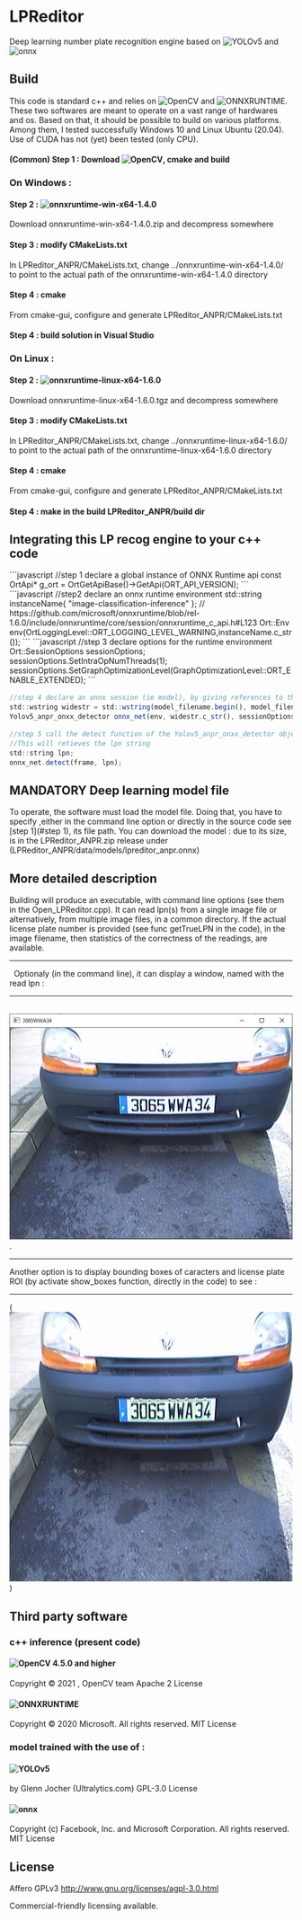 # LPReditor
Deep learning number plate recognition engine based on ![YOLOv5](https://github.com/ultralytics/yolov5) and ![onnx](https://github.com/onnx/onnx)
## Build
This code is standard c++ and relies on ![OpenCV](https://github.com/opencv/opencv) and ![ONNXRUNTIME](https://github.com/microsoft/onnxruntime). These two softwares are meant to operate on a vast range of hardwares and os. Based on that, it should be possible to build on various platforms. Among them, I tested successfully Windows 10 and Linux Ubuntu (20.04). Use of CUDA has not (yet) been tested (only CPU). 
#### (Common) Step 1 : Download ![OpenCV](https://github.com/opencv/opencv), cmake and build
### On Windows :
#### Step 2 : ![onnxruntime-win-x64-1.4.0](https://github.com/microsoft/onnxruntime/releases)
Download onnxruntime-win-x64-1.4.0.zip and decompress somewhere
#### Step 3 : modify CMakeLists.txt
In LPReditor_ANPR/CMakeLists.txt, change ../onnxruntime-win-x64-1.4.0/ to point to the actual path of the onnxruntime-win-x64-1.4.0 directory
#### Step 4 : cmake
From cmake-gui, configure and generate LPReditor_ANPR/CMakeLists.txt 
#### Step 4 : build solution in Visual Studio

### On Linux :
#### Step 2 : ![onnxruntime-linux-x64-1.6.0](https://github.com/microsoft/onnxruntime/releases)
Download onnxruntime-linux-x64-1.6.0.tgz and decompress somewhere
#### Step 3 : modify CMakeLists.txt
In LPReditor_ANPR/CMakeLists.txt, change ../onnxruntime-linux-x64-1.6.0/ to point to the actual path of the onnxruntime-linux-x64-1.6.0 directory
#### Step 4 : cmake
From cmake-gui, configure and generate LPReditor_ANPR/CMakeLists.txt 
#### Step 4 : make in the build LPReditor_ANPR/build dir

## Integrating this LP recog engine to your c++ code


<a name="step 1"/>
```javascript
//step 1 declare a global instance of ONNX Runtime api
const OrtApi* g_ort = OrtGetApiBase()->GetApi(ORT_API_VERSION);
```
```javascript
//step2 declare an onnx runtime environment
std::string instanceName{ "image-classification-inference" };
// https://github.com/microsoft/onnxruntime/blob/rel-1.6.0/include/onnxruntime/core/session/onnxruntime_c_api.h#L123
Ort::Env env(OrtLoggingLevel::ORT_LOGGING_LEVEL_WARNING,instanceName.c_str());
```
```javascript
//step 3 declare options for the runtime environment
Ort::SessionOptions sessionOptions;
sessionOptions.SetIntraOpNumThreads(1);
sessionOptions.SetGraphOptimizationLevel(GraphOptimizationLevel::ORT_ENABLE_EXTENDED);
```

```javascript
//step 4 declare an onnx session (ie model), by giving references to the runtime environment, session options and path to the model
std::wstring widestr = std::wstring(model_filename.begin(), model_filename.end());
Yolov5_anpr_onxx_detector onnx_net(env, widestr.c_str(), sessionOptions);
```
```javascript
//step 5 call the detect function of the Yolov5_anpr_onxx_detector object, on a cv::mat frame.
//This will retieves the lpn string
std::string lpn;
onnx_net.detect(frame, lpn);
```
## MANDATORY Deep learning model file
To operate, the software must load the model file. Doing that, you have to specify ,either in the command line option or directly in the source code see [step 1](#step 1), its file path. You can download the model : due to its size, is in the LPReditor_ANPR.zip release under (LPReditor_ANPR/data/models/lpreditor_anpr.onnx)
## More detailed description
Building will produce an executable, with command line options (see them in the Open_LPReditor.cpp). It can read lpn(s) from a single image file or alternatively, from multiple image files, in a common directory. If the actual license plate number is provided (see func getTrueLPN in the code), in the image filename, then statistics of the correctness of the readings, are available. 
 	

 

---
&nbsp;
Optionaly (in the command line), it can display a window, named with the read lpn :
 	

 

---
&nbsp;
![highgui](https://github.com/lprsoft/lpreditor/blob/master/image2.jpg).
&nbsp;
 	

 

---
Another option is to display bounding boxes of caracters and license plate ROI (by activate show_boxes function, directly in the code) to see  :
&nbsp;
 	

 

---
(<img src="https://github.com/lprsoft/lpreditor/blob/master/image.jpg" width="640" height="480" />) 

## Third party software

### c++ inference (present code)

#### ![OpenCV 4.5.0 and higher](https://github.com/opencv/opencv)
Copyright © 2021 , OpenCV team
Apache 2 License

#### ![ONNXRUNTIME](https://github.com/microsoft/onnxruntime)
Copyright © 2020 Microsoft. All rights reserved.
MIT License

### model trained with the use of :

#### ![YOLOv5](https://github.com/ultralytics/yolov5)

by Glenn Jocher (Ultralytics.com)
GPL-3.0 License

#### ![onnx](https://github.com/onnx/onnx)
Copyright (c) Facebook, Inc. and Microsoft Corporation. All rights reserved.
MIT License

## License
Affero GPLv3 http://www.gnu.org/licenses/agpl-3.0.html

Commercial-friendly licensing available.

